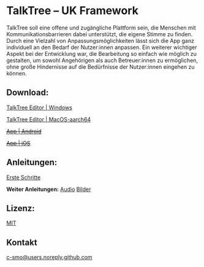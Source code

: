 # TalkTree – UK Framework

TalkTree soll eine offene und zugängliche Plattform sein, die Menschen mit Kommunikationsbarrieren dabei unterstützt, die eigene Stimme zu finden. Durch eine Vielzahl von Anpassungsmöglichkeiten lässt sich die App ganz individuell an den Bedarf der Nutzer:innen anpassen. Ein weiterer wichtiger Aspekt bei der Entwicklung war, die Bearbeitung so einfach wie möglich zu gestalten, um sowohl Angehörigen als auch Betreuer:innen zu ermöglichen, ohne große Hindernisse auf die Bedürfnisse der Nutzer:innen eingehen zu können.

## Download:

[TalkTree Editor | Windows](https://github.com/c-smo/TalkTree-Edit/releases/download/v0.1.0/TalkTree.Editor_v0.1.0_x64-setup.exe)

[TalkTree Editor | MacOS-aarch64](https://github.com/c-smo/TalkTree-Edit/releases/download/v0.1.0/TalkTree.Editor_v0.1.0_aarch64.dmg)

~~[App | Android](URL)~~

~~[App | iOS](URL)~~

## Anleitungen:

[Erste Schritte](https://github.com/c-smo/TalkTree-Edit/blob/main/Anleitungen/Erste_Schritte.md)

**Weiter Anleitungen:**
[Audio](https://github.com/c-smo/TalkTree-Edit/blob/main/Anleitungen/Audio/Audio.md)
[Bilder](https://github.com/c-smo/TalkTree-Edit/blob/main/Anleitungen/Bilder/Bilder.md)

## Lizenz:

[MIT](https://github.com/c-smo/TalkTree/blob/main/LICENSE.md)

## Kontakt

c-smo@users.noreply.github.com
